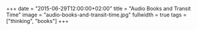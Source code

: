 +++
date = "2015-06-29T12:00:00+02:00"
title = "Audio Books and Transit Time"
image = "audio-books-and-transit-time.jpg"
fullwidth = true
tags = ["thinking", "books"]
+++